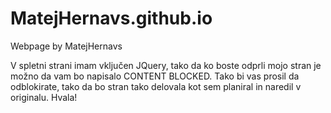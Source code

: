 # MatejHernavs.github.io
Webpage by MatejHernavs

V spletni strani imam vključen JQuery, tako da ko boste odprli mojo stran je možno da vam bo napisalo CONTENT BLOCKED.
Tako bi vas prosil da odblokirate, tako da bo stran tako delovala kot sem planiral in naredil v originalu. Hvala!
